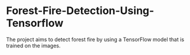 # Forest-Fire-Detection-Using-Tensorflow
The project aims to detect forest fire by using a TensorFlow model that is trained on the images.
